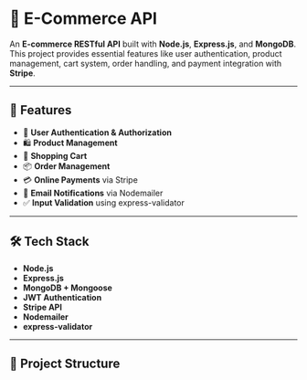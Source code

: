# 🛒 E-Commerce API

An **E-commerce RESTful API** built with **Node.js**, **Express.js**, and **MongoDB**.  
This project provides essential features like user authentication, product management, cart system, order handling, and payment integration with **Stripe**.

---

## 🚀 Features
- 👤 **User Authentication & Authorization** 
- 🛍️ **Product Management** 
- 🛒 **Shopping Cart** 
- 📦 **Order Management**
- 💳 **Online Payments** via Stripe
- 📧 **Email Notifications** via Nodemailer
- ✅ **Input Validation** using express-validator

---

## 🛠️ Tech Stack
- **Node.js**
- **Express.js**
- **MongoDB + Mongoose**
- **JWT Authentication**
- **Stripe API**
- **Nodemailer**
- **express-validator**

---

## 📂 Project Structure
